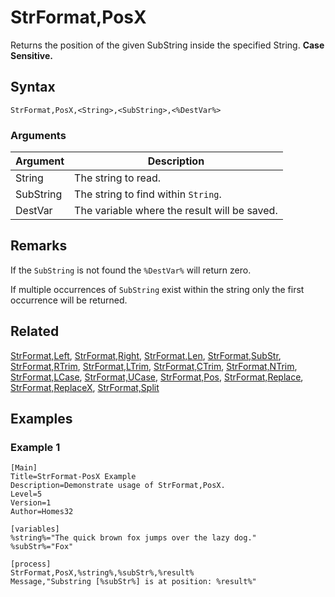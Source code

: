 # StrFormat,PosX

Returns the position of the given SubString inside the specified String. **Case Sensitive.**

## Syntax

```pebakery
StrFormat,PosX,<String>,<SubString>,<%DestVar%>
```

### Arguments

| Argument | Description |
| --- | --- |
| String | The string to read. |
| SubString | The string to find within `String`. |
| DestVar | The variable where the result will be saved. |

## Remarks

If the `SubString` is not found the `%DestVar%` will return zero.

If multiple occurrences of `SubString` exist within the string only the first occurrence will be returned.

## Related

[StrFormat,Left](./Left.md), [StrFormat,Right](./Right.md), [StrFormat,Len](./Len.md), [StrFormat,SubStr](./SubStr.md), [StrFormat,RTrim](./RTrim.md), [StrFormat,LTrim](./LTrim.md), [StrFormat,CTrim](./CTrim.md), [StrFormat,NTrim](./NTrim.md), [StrFormat,LCase](./LCase.md), [StrFormat,UCase](./UCase.md), [StrFormat,Pos](./Pos.md), [StrFormat,Replace](./Replace.md), [StrFormat,ReplaceX](./ReplaceX.md), [StrFormat,Split](./Split)

## Examples

### Example 1

```pebakery
[Main]
Title=StrFormat-PosX Example
Description=Demonstrate usage of StrFormat,PosX.
Level=5
Version=1
Author=Homes32

[variables]
%string%="The quick brown fox jumps over the lazy dog."
%subStr%="Fox"

[process]
StrFormat,PosX,%string%,%subStr%,%result%
Message,"Substring [%subStr%] is at position: %result%"
```